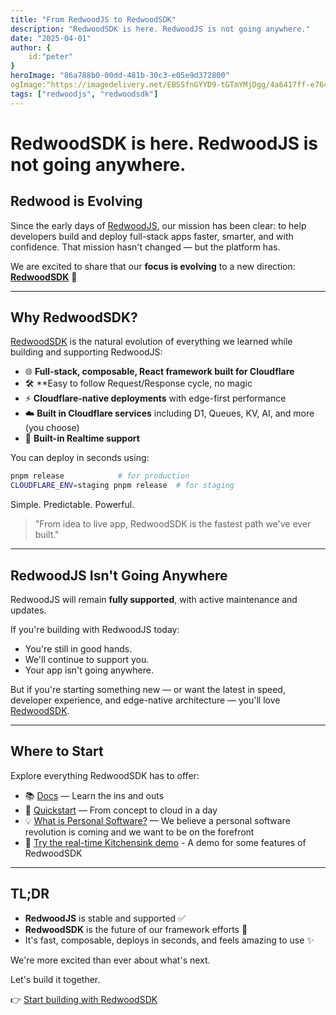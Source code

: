 ```yaml
---
title: "From RedwoodJS to RedwoodSDK"
description: "RedwoodSDK is here. RedwoodJS is not going anywhere."
date: "2025-04-01"
author: {
    id:"peter"
}
heroImage: "86a788b0-00dd-481b-30c3-e05e9d372800"
ogImage:"https://imagedelivery.net/EBSSfnGYYD9-tGTmYMjDgg/4a6417ff-e764-40aa-cfaa-80cc5e4d6900/public"
tags: ["redwoodjs", "redwoodsdk"]
---
```


# RedwoodSDK is here. RedwoodJS is not going anywhere.

## Redwood is Evolving

Since the early days of [RedwoodJS](https://redwoodjs.com), our mission has been clear: to help developers build and deploy full-stack apps faster, smarter, and with confidence. That mission hasn't changed — but the platform has.

We are excited to share that our **focus is evolving** to a new direction: **[RedwoodSDK](https://rwsdk.com)** 🚀

---

## Why RedwoodSDK?

[RedwoodSDK](https://rwsdk.com) is the natural evolution of everything we learned while building and supporting RedwoodJS:

- 🌐 **Full-stack, composable, React framework built for Cloudflare**
- 🛠️ **Easy to follow Request/Response cycle, no magic
- ⚡ **Cloudflare-native deployments** with edge-first performance
- ☁️ **Built in Cloudflare services** including D1, Queues, KV, AI, and more (you choose)
- 🧠 **Built-in Realtime support**


You can deploy in seconds using:

```bash
pnpm release            # for production
CLOUDFLARE_ENV=staging pnpm release  # for staging
```

Simple. Predictable. Powerful.

> "From idea to live app, RedwoodSDK is the fastest path we've ever built."

---

## RedwoodJS Isn't Going Anywhere

RedwoodJS will remain **fully supported**, with active maintenance and updates.

If you're building with RedwoodJS today:

- You're still in good hands.
- We'll continue to support you.
- Your app isn't going anywhere.

But if you're starting something new — or want the latest in speed, developer experience, and edge-native architecture — you'll love [RedwoodSDK](https://rwsdk.com).

---

## Where to Start

Explore everything RedwoodSDK has to offer:

- 📚 [Docs](https://docs.rwsdk.com) — Learn the ins and outs
- 🚀 [Quickstart](https://docs.rwsdk.com/getting-started/quick-start/) — From concept to cloud in a day
- 💡 [What is Personal Software?](https://rwsdk.com/personal-software) — We believe a personal software revolution is coming and we want to be on the forefront
- 🧪 [Try the real-time Kitchensink demo](https://github.com/redwoodjs/kitchensink) - A demo for some features of RedwoodSDK

---

## TL;DR

- **RedwoodJS** is stable and supported ✅
- **RedwoodSDK** is the future of our framework efforts 🚀
- It's fast, composable, deploys in seconds, and feels amazing to use ✨

We're more excited than ever about what's next.

Let's build it together.

👉 [Start building with RedwoodSDK](https://rwsdk.com)

